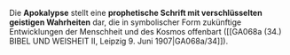 
Die **Apokalypse** stellt eine **prophetische Schrift mit verschlüsselten geistigen Wahrheiten** dar, die in symbolischer Form zukünftige Entwicklungen der Menschheit und des Kosmos offenbart ([[GA068a (34.) BIBEL UND WEISHEIT II, Leipzig 9. Juni 1907|GA068a/34]]).
